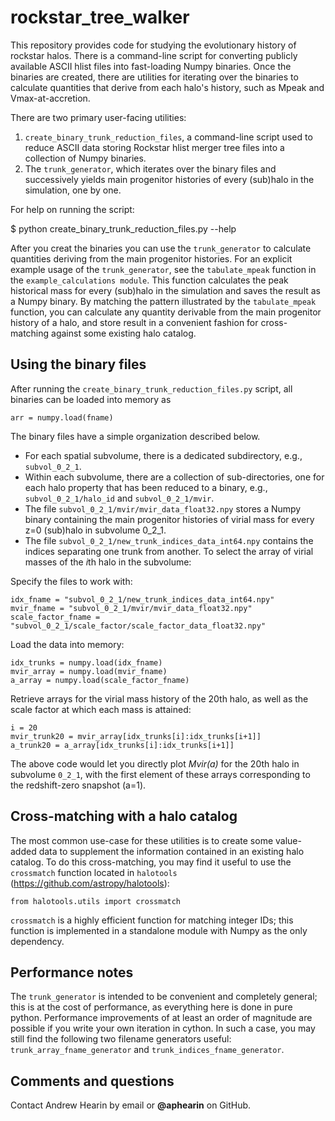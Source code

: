 # rockstar_tree_walker

This repository provides code for studying the evolutionary history of rockstar halos. There is a command-line script for converting publicly available ASCII hlist files into fast-loading Numpy binaries. Once the binaries are created, there are utilities for iterating over the binaries to calculate quantities that derive from each halo's history, such as Mpeak and Vmax-at-accretion. 


There are two primary user-facing utilities:

1. `create_binary_trunk_reduction_files`, a command-line script used to reduce ASCII data storing Rockstar hlist merger tree files into a collection of Numpy binaries. 
2. The `trunk_generator`, which iterates over the binary files and successively yields main progenitor histories of every (sub)halo in the simulation, one by one. 

For help on running the script:

$ python create_binary_trunk_reduction_files.py --help

After you creat the binaries you can use the `trunk_generator` to calculate quantities deriving from the main progenitor histories. For an explicit example usage of the `trunk_generator`, see the `tabulate_mpeak` function in the `example_calculations module`. This function calculates the peak historical mass for every (sub)halo in the simulation and saves the result as a Numpy binary. By matching the pattern illustrated by the `tabulate_mpeak` function, you can calculate any quantity derivable from the main progenitor history of a halo, and store result in a convenient fashion for cross-matching against some existing halo catalog. 


## Using the binary files

After running the `create_binary_trunk_reduction_files.py` script, all binaries can be loaded into memory as


``` 
arr = numpy.load(fname)
```

The binary files have a simple organization described below. 

* For each spatial subvolume, there is a dedicated subdirectory, e.g., `subvol_0_2_1`. 
* Within each subvolume, there are a collection of sub-directories, one for each halo property that has been reduced to a binary, e.g., `subvol_0_2_1/halo_id` and `subvol_0_2_1/mvir`.
* The file `subvol_0_2_1/mvir/mvir_data_float32.npy`  stores a Numpy binary containing the main progenitor histories of virial mass for every z=0 (sub)halo in subvolume 0_2_1. 
* The file `subvol_0_2_1/new_trunk_indices_data_int64.npy` contains the indices separating one trunk from another. To select the array of virial masses of the *i*th halo in the subvolume: 

Specify the files to work with:

```
idx_fname = "subvol_0_2_1/new_trunk_indices_data_int64.npy"
mvir_fname = "subvol_0_2_1/mvir/mvir_data_float32.npy"
scale_factor_fname = "subvol_0_2_1/scale_factor/scale_factor_data_float32.npy"
```

Load the data into memory:

```
idx_trunks = numpy.load(idx_fname)
mvir_array = numpy.load(mvir_fname)
a_array = numpy.load(scale_factor_fname)
```

Retrieve arrays for the virial mass history of the 20th halo, as well as the scale factor at which each mass is attained: 

```
i = 20
mvir_trunk20 = mvir_array[idx_trunks[i]:idx_trunks[i+1]]
a_trunk20 = a_array[idx_trunks[i]:idx_trunks[i+1]]
```

The above code would let you directly plot *Mvir(a)* for the 20th halo in subvolume `0_2_1`, with the first element of these arrays corresponding to the redshift-zero snapshot (a=1). 

## Cross-matching with a halo catalog

The most common use-case for these utilities is to create some value-added data to supplement the information contained in an existing halo catalog. To do this cross-matching, you may find it useful to use the `crossmatch` function located in `halotools` (https://github.com/astropy/halotools):

```
from halotools.utils import crossmatch
```

`crossmatch` is a highly efficient function for matching integer IDs; this function is implemented in a standalone module with Numpy as the only dependency. 

## Performance notes

The `trunk_generator` is intended to be convenient and completely general; this is at the cost of performance, as everything here is done in pure python. Performance improvements of at least an order of magnitude are possible if you write your own iteration in cython. In such a case, you may still find the following two filename generators useful: `trunk_array_fname_generator` and `trunk_indices_fname_generator`. 

## Comments and questions

Contact Andrew Hearin by email or **@aphearin** on GitHub. 












